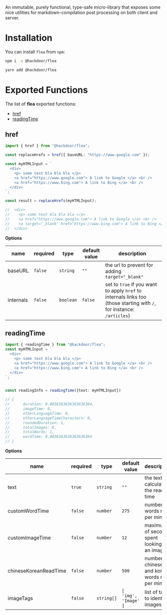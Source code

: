 An immutable, purely functional, type-safe micro-library that exposes some nice utilities for markdown-compilation post processing on both client and server.

# Installation

You can install `flea` from `npm`:

```bash
npm i -s @hackdoor/flea
```

```bash
yarn add @hackdoor/flea
```

# Exported Functions

The list of **flea** exported functions:
- [href](#href)
- [readingTime](#readingTime)

## href

```typescript
import { href } from "@hackdoor/flea";

const replaceHrefs = href({ baseURL: "https://www.google.com" });

const myHTMLInput = `
  <div>
    <p> some text bla bla bla </p>
    <a href="https://www.google.com"> A link to Google </a> <br />
    <a href="https://www.bing.com"> A link to Bing </a> <br />
  </div>
`;

const result = replaceHrefs(myHTMLInput);

//  <div>
//    <p> some text bla bla bla </p>
//    <a href="https://www.google.com"> A link to Google </a> <br />
//    <a target="_blank" href="https://www.bing.com"> A link to Bing </a> <br />
//  </div>
```

**Options**

| name      | required | type      | default value | description                                                                                                           |
| --------- | -------- | --------- | ------------- | --------------------------------------------------------------------------------------------------------------------- |
| baseURL   | `false`  | `string`  | `""`          | the url to prevent for adding `target="_blank"`                                                                       |
| internals | `false`  | `boolean` | `false`       | set to `true` if you want to apply `href` to internals links too (those starting with `/`, for instance: `/articles`) |

## readingTime

```typescript
import { readingTime } from "@hackdoor/flea";
const myHTMLInput = `
  <div>
    <p> some text bla bla bla </p>
    <a href="https://www.google.com"> A link to Google </a> <br />
    <a href="https://www.bing.com"> A link to Bing </a> <br />
  </div>
`;


const readingInfo = readingTime({text: myHTMLInput})

// {
//   	duration: 0.0036363636363636364,
// 		imageTime: 0,
// 		otherLanguageTime: 0,
// 		otherLanguageTimeCharacters: 0,
// 		roundedDuration: 1,
// 		totalImages: 0,
// 		totalWords: 1,
// 		wordTime: 0.0036363636363636364
// }
```

**Options**


| name                  | required | type            | default value        | description                                        |
| --------------------- | -------- | --------------- | -------------------- | -------------------------------------------------- |
| text                  | `true`   | `string`        | `""`                 | the text for calculate the reading time            |
| customWordTime        | `false`  | `number`        | `275`                | number of words read per minute                    |
| customImageTime       | `false`  | `number`        | `12`                 | maximum of seconds spent looking at an image       |
| chineseKoreanReadTime | `false`  | `number`        | `500`                | number of chinese and korean words read per minute |
| imageTags             | `false`  | `string[]`      | `[ 'img', 'Image' ]` | list of tags to identify images                    |

